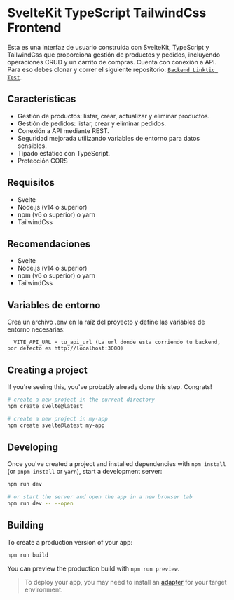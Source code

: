 # SvelteKit TypeScript TailwindCss Frontend

Esta es una interfaz de usuario construida con SvelteKit, TypeScript y TailwindCss que proporciona gestión de productos y pedidos, incluyendo operaciones CRUD y un carrito de compras.
Cuenta con conexión a API. Para eso debes clonar y correr el siguiente repositorio: [`Backend Linktic Test`](https://github.com/sntiago-git/linktic-test-backend).  

## Características

- Gestión de productos: listar, crear, actualizar y eliminar productos.
- Gestión de pedidos: listar, crear y eliminar pedidos.
- Conexión a API mediante REST.
- Seguridad mejorada utilizando variables de entorno para datos sensibles.
- Tipado estático con TypeScript.
- Protección CORS

## Requisitos

- Svelte
- Node.js (v14 o superior)
- npm (v6 o superior) o yarn
- TailwindCss

## Recomendaciones

- Svelte
- Node.js (v14 o superior)
- npm (v6 o superior) o yarn
- TailwindCss

## Variables de entorno
Crea un archivo .env en la raíz del proyecto y define las variables de entorno necesarias:

  ```plaintext
    VITE_API_URL = tu_api_url (La url donde esta corriendo tu backend, por defecto es http://localhost:3000)
  ```
  
## Creating a project

If you're seeing this, you've probably already done this step. Congrats!

```bash
# create a new project in the current directory
npm create svelte@latest

# create a new project in my-app
npm create svelte@latest my-app
```

## Developing

Once you've created a project and installed dependencies with `npm install` (or `pnpm install` or `yarn`), start a development server:

```bash
npm run dev

# or start the server and open the app in a new browser tab
npm run dev -- --open
```

## Building

To create a production version of your app:

```bash
npm run build
```

You can preview the production build with `npm run preview`.

> To deploy your app, you may need to install an [adapter](https://kit.svelte.dev/docs/adapters) for your target environment.
